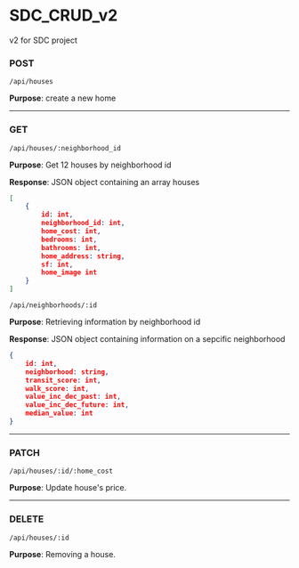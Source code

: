 # SDC_CRUD_v2
v2 for SDC project

### POST

`/api/houses`

**Purpose**: create a new home

______________________________________________________
### GET

`/api/houses/:neighborhood_id`

**Purpose**: Get 12 houses by neighborhood id

**Response**: JSON object containing an array houses
```json
[
    {
        id: int,
        neighborhood_id: int,
        home_cost: int,
        bedrooms: int,
        bathrooms: int,
        home_address: string,
        sf: int,
        home_image int
    }
]    
```


`/api/neighborhoods/:id`

**Purpose**: Retrieving information by neighborhood id

**Response**: JSON object containing information on a sepcific neighborhood
```json
{
    id: int,
    neighborhood: string,
    transit_score: int,
    walk_score: int,
    value_inc_dec_past: int,
    value_inc_dec_future: int,
    median_value: int
}
```
______________________________________________________
### PATCH

`/api/houses/:id/:home_cost`

**Purpose**: Update house's price.

______________________________________________________
### DELETE

`/api/houses/:id`

**Purpose**: Removing a house.

